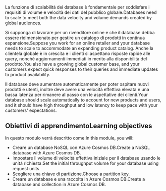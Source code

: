 <span data-ttu-id="73114-101">La funzione di scalabilità dei database è fondamentale per soddisfare i requisiti di volume e velocità dei dati del pubblico globale.</span><span class="sxs-lookup"><span data-stu-id="73114-101">Databases need to scale to meet both the data velocity and volume demands created by global audiences.</span></span>

<span data-ttu-id="73114-102">Si supponga di lavorare per un rivenditore online e che il database debba essere ridimensionato per gestire un catalogo di prodotti in continua espansione.</span><span class="sxs-lookup"><span data-stu-id="73114-102">Suppose you work for an online retailer and your database needs to scale to accommodate an expanding product catalog.</span></span> <span data-ttu-id="73114-103">Anche la clientela globale è in crescita e i clienti si aspettano risposte rapide alle query, nonché aggiornamenti immediati in merito alla disponibilità del prodotto.</span><span class="sxs-lookup"><span data-stu-id="73114-103">You also have a growing global customer base, and your customers expect quick responses to their queries and immediate updates to product availability.</span></span>

<span data-ttu-id="73114-104">Il database deve aumentare automaticamente per poter ospitare nuovi prodotti e utenti, inoltre deve avere una velocità effettiva elevata e una bassa latenza per rimanere al passo con le aspettative dei clienti.</span><span class="sxs-lookup"><span data-stu-id="73114-104">Your database should scale automatically to account for new products and users, and it should have high throughput and low latency to keep pace with your customers' expectations.</span></span>

## <a name="learning-objectives"></a><span data-ttu-id="73114-105">Obiettivi di apprendimento</span><span class="sxs-lookup"><span data-stu-id="73114-105">Learning objectives</span></span>
<span data-ttu-id="73114-106">In questo modulo verrà descritto come:</span><span class="sxs-lookup"><span data-stu-id="73114-106">In this module, you will:</span></span>

- <span data-ttu-id="73114-107">Creare un database NoSQL con Azure Cosmos DB.</span><span class="sxs-lookup"><span data-stu-id="73114-107">Create a NoSQL database with Azure Cosmos DB.</span></span>
- <span data-ttu-id="73114-108">Impostare il volume di velocità effettiva iniziale per il database usando le unità richiesta.</span><span class="sxs-lookup"><span data-stu-id="73114-108">Set the initial throughput volume for your database using request units.</span></span>
- <span data-ttu-id="73114-109">Scegliere una chiave di partizione.</span><span class="sxs-lookup"><span data-stu-id="73114-109">Choose a partition key.</span></span>
- <span data-ttu-id="73114-110">Creare un database e una raccolta in Azure Cosmos DB.</span><span class="sxs-lookup"><span data-stu-id="73114-110">Create a database and collection in Azure Cosmos DB.</span></span>
